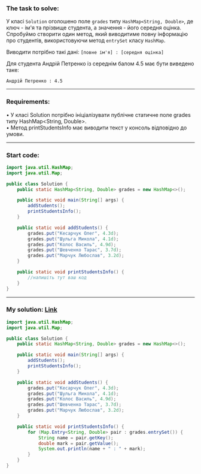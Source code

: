 ### **The task to solve:**  

У класі `Solution` оголошено поле `grades` типу `HashMap<String, Double>`, де ключ - ім'я та прізвище студента, а значення - його середня оцінка.  
Спробуймо створити один метод, який виводитиме повну інформацію про студентів, використовуючи метод `entrySet` класу `HashMap`.

Виводити потрібно такі дані: `[повне ім'я] : [середня оцінка]`  

Для студента Андрій Петренко із середнім балом 4.5 має бути виведено таке:
```
Андрій Петренко : 4.5
```

---

### **Requirements:**  

• У класі Solution потрібно ініціалізувати публічне статичне поле grades типу HashMap\<String, Double>.  
• Метод printStudentsInfo має виводити текст у консоль відповідно до умови.

---

### **Start code:**  

```java
import java.util.HashMap;
import java.util.Map;

public class Solution {
    public static HashMap<String, Double> grades = new HashMap<>();

    public static void main(String[] args) {
        addStudents();
        printStudentsInfo();
    }

    public static void addStudents() {
        grades.put("Кесарчук Олег", 4.3d);
        grades.put("Шульга Микола", 4.1d);
        grades.put("Колос Василь", 4.9d);
        grades.put("Шевченко Тарас", 3.7d);
        grades.put("Марчук Любослав", 3.2d);
    }

    public static void printStudentsInfo() {
        //напишіть тут ваш код
    }
}
```

---

### **My solution: [Link](./src/Solution.java)**  

```java
import java.util.HashMap;
import java.util.Map;

public class Solution {
    public static HashMap<String, Double> grades = new HashMap<>();

    public static void main(String[] args) {
        addStudents();
        printStudentsInfo();
    }

    public static void addStudents() {
        grades.put("Кесарчук Олег", 4.3d);
        grades.put("Шульга Микола", 4.1d);
        grades.put("Колос Василь", 4.9d);
        grades.put("Шевченко Тарас", 3.7d);
        grades.put("Марчук Любослав", 3.2d);
    }

    public static void printStudentsInfo() {
        for (Map.Entry<String, Double> pair : grades.entrySet()) {
            String name = pair.getKey();
            double mark = pair.getValue();
            System.out.println(name + " : " + mark);
        }
    }
}
```
